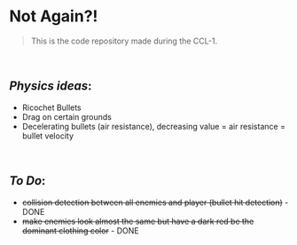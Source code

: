 # **Not Again?!**

> This is the code repository made during the CCL-1.

</br>

## _Physics ideas_:

- Ricochet Bullets
- Drag on certain grounds
- Decelerating bullets (air resistance), decreasing value = air resistance = bullet velocity

</br>

## _To Do_:

- ~~collision detection between all enemies and player (bullet hit detection)~~ - DONE
- ~~make enemies look almost the same but have a dark red be the dominant clothing color~~ - DONE
